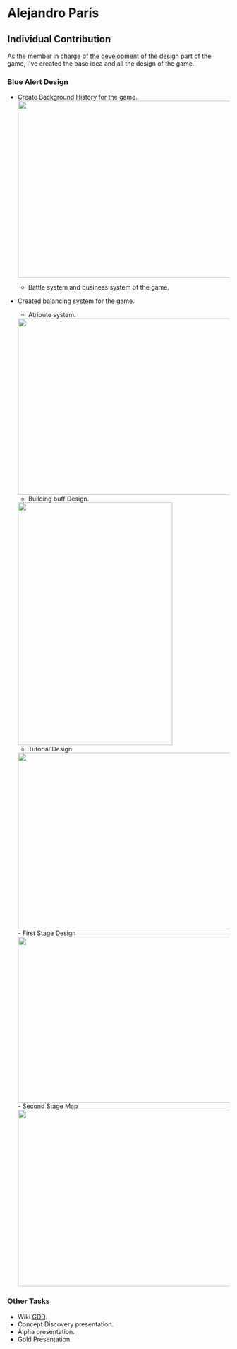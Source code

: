 # Alejandro París

## Individual Contribution

As the member in charge of the development of the design part of the game, I've created the base idea and all the design of the game.

### Blue Alert Design

 - Create Background History for the game.
	 <img src= "https://github.com/hot-dog-games/Blue-Alert/blob/master/docs/Readme_Files/trump.png?raw=true" width="500" height="400">
	 
	 - Battle system and business system of the game.
	 
 - Created balancing system for the game.
 
    - Atribute system.
    <img src= "https://github.com/hot-dog-games/Blue-Alert/blob/master/docs/Readme_Files/tabla_tipos.png?raw=true" width="500" height="400">

	- Building buff Design.
	<img src= "https://github.com/hot-dog-games/Blue-Alert/blob/master/docs/Readme_Files/building_menu.JPG?raw=true" width="350" height="550"/> 


	- Tutorial Design
	<img src= "https://github.com/hot-dog-games/Blue-Alert/blob/master/docs/Readme_Files/Tutorial_Nodes_Map_r.png?raw=true" width="500" height="400">
    - First Stage Design
    <img src= "https://github.com/hot-dog-games/Blue-Alert/blob/master/docs/Readme_Files/Nodes Map_r.png?raw=true" width="575" height="375">
    - Second Stage Map
   <img src= "https://github.com/hot-dog-games/Blue-Alert/blob/master/docs/Readme_Files/Nodes Map Snow_r.png?raw=true" width="500" height="400">

### Other Tasks

- Wiki [GDD](https://github.com/hot-dog-games/Blue-Alert/wiki/3.-Game-Design-Document).
- Concept Discovery presentation.
- Alpha presentation.
- Gold Presentation.
